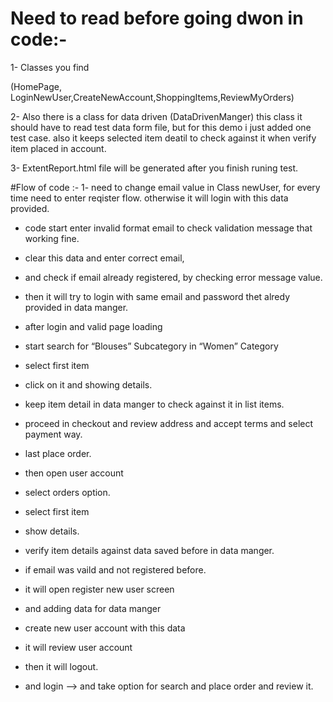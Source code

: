# Need to read before going dwon in code:-

1- Classes you find

(HomePage, LoginNewUser,CreateNewAccount,ShoppingItems,ReviewMyOrders)

2- Also there is a class for data driven  (DataDrivenManger)
this class it should have to read test data form file, but for this demo 
i just added one test case.
also it keeps selected item deatil to check against it when verify item placed in account.

3- ExtentReport.html file will be generated after you finish runing test.


#Flow of code :-
1- need to  change email value in Class newUser, for every time need to enter reqister flow.
otherwise it will login with this data provided.

* code start enter invalid format email to check validation message that working fine.
* clear this data and enter correct email, 
* and check if email already registered, by checking error message value.
* then it will try to login with same email and password thet alredy provided in data manger.
* after login and valid page loading
* start search for “Blouses” Subcategory in “Women” Category
* select first item
* click on it and showing details.
* keep item detail in data manger to check against it in list items.
* proceed in checkout and review address and accept terms and select payment way.
* last place order.

* then open user account
* select orders option.
* select first item 
* show details.
* verify item details against data saved before in data manger.


* if email was vaild and not registered before.
* it will open register new user screen 
* and adding data for data manger 
* create new user account with this data
* it will review user account 
* then it will logout.
* and login --> and take option for search and place order and review it.


 
 



